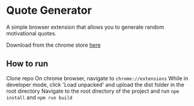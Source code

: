# Quote Generator

A simple browser extension that allows you to generate random motivational quotes.

Download from the chrome store [here](https://chrome.google.com/webstore/detail/quote-generator/eicadhckmblpcdcefdabhbphgbagpeda)

## How to run

Clone repo
On chrome browser, navigate to `chrome://extensions`
While in developer mode, click 'Load unpacked' and upload the dist folder in the root directory
Navigate to the root directory of the project and run `npm install` and `npm run build`
